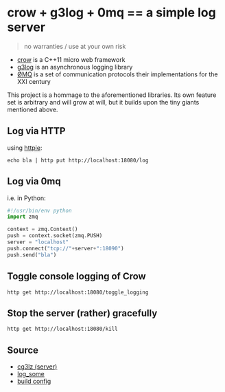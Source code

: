 # crow + g3log + 0mq == a simple log server #

> no warranties / use at your own risk

- [crow](https://github.com/ipkn/crow) is a C++11 micro web framework
- [g3log](https://github.com/KjellKod/g3log) is an asynchronous logging library
- [ØMQ](http://zero.mq/) is a set of communication protocols their implementations for the XXI century

This project is a hommage to the aforementioned libraries. Its own feature set is arbitrary and will grow at will, but it builds upon the tiny giants mentioned above. 

<!-- [![Build Status](https://travis-ci.org/d-led/crow_example.svg)](https://travis-ci.org/d-led/crow_example) -->

## Log via HTTP ##

using [httpie](http://httpie.org):

```
echo bla | http put http://localhost:18080/log
```

## Log via 0mq ##

i.e. in Python:

```python
#!/usr/bin/env python
import zmq

context = zmq.Context()
push = context.socket(zmq.PUSH)
server = "localhost"
push.connect("tcp://"+server+":18090")
push.send("bla")
```

## Toggle console logging of Crow ##

```
http get http://localhost:18080/toggle_logging
```

## Stop the server (rather) gracefully ##

```
http get http://localhost:18080/kill
```

## Source ##

- [cg3lz (server)](src/main.cpp)
- [log_some](src/log_some.py)
- [build config](premake5.lua)
